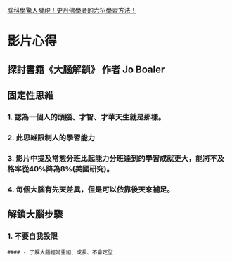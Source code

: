 [腦科學驚人發現！史丹佛學者的六招學習方法！](https://www.youtube.com/watch?v=DgbSc6Ys710&ab_channel=%E8%B6%85%E7%B4%9A%E6%AD%AASuperY)

# 影片心得

## 探討書籍《大腦解鎖》 作者 Jo Boaler

## 固定性思維
### 1. 認為一個人的頭腦、才智、才華天生就是那樣。
### 2. 此思維限制人的學習能力
### 3. 影片中提及常態分班比起能力分班達到的學習成就更大，能將不及格率從40%降為8%(美國研究)。
### 4. 每個大腦有先天差異，但是可以依靠後天來補足。

## 解鎖大腦步驟

### 1. 不要自我設限
    #### - 了解大腦經常重組、成長、不會定型
